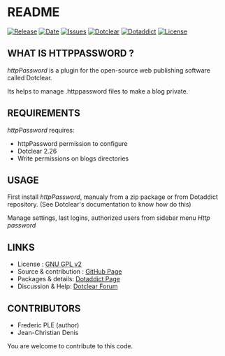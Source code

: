 # README

[![Release](https://img.shields.io/github/v/release/JcDenis/httpPassword)](https://github.com/JcDenis/httpPassword/releases)
[![Date](https://img.shields.io/github/release-date/JcDenis/httpPassword)](https://github.com/JcDenis/httpPassword/releases)
[![Issues](https://img.shields.io/github/issues/JcDenis/httpPassword)](https://github.com/JcDenis/httpPassword/issues)
[![Dotclear](https://img.shields.io/badge/dotclear-v2.26-blue.svg)](https://fr.dotclear.org/download)
[![Dotaddict](https://img.shields.io/badge/dotaddict-official-green.svg)](https://plugins.dotaddict.org/dc2/details/httpPassword)
[![License](https://img.shields.io/github/license/JcDenis/httpPassword)](https://github.com/JcDenis/httpPassword/blob/master/LICENSE)

## WHAT IS HTTPPASSWORD ?

_httpPassword_ is a plugin for the open-source 
web publishing software called Dotclear.

Its helps to manage .httppassword files to make a blog private.

## REQUIREMENTS

 _httpPassword_ requires: 

  * httpPassword permission to configure
  * Dotclear 2.26
  * Write permissions on blogs directories

## USAGE

First install _httpPassword_, manualy from a zip package or from 
Dotaddict repository. (See Dotclear's documentation to know how do this)

Manage settings, last logins, authorized users from sidebar menu _Http password_

## LINKS

 * License : [GNU GPL v2](https://www.gnu.org/licenses/old-licenses/lgpl-2.0.html)
 * Source & contribution : [GitHub Page](https://github.com/JcDenis/kUtRL)
 * Packages & details:  [Dotaddict Page](https://plugins.dotaddict.org/dc2/details/kUtRL)
 * Discussion & Help: [Dotclear Forum](http://forum.dotclear.org/viewtopic.php?pid=331158)

## CONTRIBUTORS

 * Frederic PLE (author)
 * Jean-Christian Denis

 You are welcome to contribute to this code.
